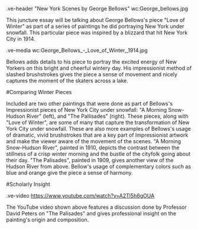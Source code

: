 
.ve-header "New York Scenes by George Bellows" wc:George_bellows.jpg

This juncture essay will be talking about George Bellows's piece "Love of Winter" as part of a series of paintings he did portraying New York under snowfall. This particular piece was inspired by a blizzard that hit New York City in 1914. 

.ve-media wc:George_Bellows_-_Love_of_Winter,_1914.jpg

Bellows adds details to his piece to portray the excited energy of New Yorkers on this bright and cheerful wintery day. His impressionist method of slashed brushstrokes gives the piece a sense of movement and nicely captures the moment of the skaters across a lake.

#Comparing Winter Pieces

Included are two other paintings that were done as part of Bellows's Impressionist pieces of New York City under snowfall: "A Morning Snow-Hudson River" (left), and "The Pallisades" (right). These pieces, along with "Love of Winter", are some of many that capture the transformation of New York City under snowfall. These are also more examples of Bellows's usage of dramatic, vivid brushstrokes that are a key part of Impressionist artwork and make the viewer aware of the movement of the scenes. "A Morning Snow-Hudson River", painted in 1910, depicts the contrast between the stillness of a crisp winter morning and the bustle of the cityfolk going about their day. "The Palisades", painted in 1909, gives another view of the Hudson River from above. Bellow's usage of complementary colors such as blue and orange give the piece a sense of harmony.

#Scholarly Insight

.ve-video https://www.youtube.com/watch?v=A2Tl5h6gOUA

The YouTube video shown above features a discussion done by Professor David Peters on "The Palisades" and gives professional insight on the painting's origin and composition.

